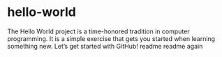 # hello-world
The Hello World project is a time-honored tradition in computer programming. It is a simple exercise that gets you started when learning something new. Let’s get started with GitHub!
readme
readme again
